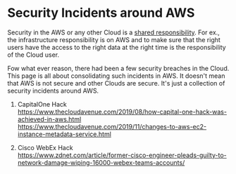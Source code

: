 # Security Incidents around AWS

Security in the AWS or any other Cloud is a [shared responsibility](https://aws.amazon.com/compliance/shared-responsibility-model/). For ex., the infrastructure responsibility is on AWS and to make sure that the right users have the access to the right data at the right time is the responsibility of the Cloud user.

Fow what ever reason, there had been a few security breaches in the Cloud. This page is all about consolidating such incidents in AWS. It doesn't mean that AWS is not secure and other Clouds are secure. It's just a collection of security incidents around AWS.

1. CapitalOne Hack\
https://www.thecloudavenue.com/2019/08/how-capital-one-hack-was-achieved-in-aws.html
https://www.thecloudavenue.com/2019/11/changes-to-aws-ec2-instance-metadata-service.html

1. Cisco WebEx Hack\
https://www.zdnet.com/article/former-cisco-engineer-pleads-guilty-to-network-damage-wiping-16000-webex-teams-accounts/
